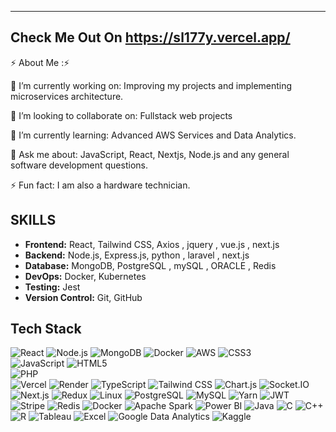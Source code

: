 -------------------------------------------------------------------
Check Me Out On https://sl177y.vercel.app/
-------------------------------------------------------------------
⚡ About Me :⚡

🔭 I’m currently working on:
Improving my projects and implementing microservices architecture.

👯 I’m looking to collaborate on:
Fullstack web projects

🌱 I’m currently learning:
Advanced AWS Services and Data Analytics.

💬 Ask me about:
JavaScript, React, Nextjs, Node.js and any general software development questions.

⚡ Fun fact:
I am also a hardware technician.

## SKILLS 

- **Frontend:** React, Tailwind CSS, Axios , jquery , vue.js , next.js
- **Backend:** Node.js, Express.js, python , laravel , next.js
- **Database:** MongoDB, PostgreSQL , mySQL , ORACLE , Redis 
- **DevOps:** Docker, Kubernetes
- **Testing:** Jest
- **Version Control:** Git, GitHub
  
## Tech Stack

![React](https://img.shields.io/badge/React-20232A?style=for-the-badge&logo=react&logoColor=61DAFB)
![Node.js](https://img.shields.io/badge/Node.js-339933?style=for-the-badge&logo=nodedotjs&logoColor=white)
![MongoDB](https://img.shields.io/badge/MongoDB-4EA94B?style=for-the-badge&logo=mongodb&logoColor=white)
![Docker](https://img.shields.io/badge/Docker-2496ED?style=for-the-badge&logo=docker&logoColor=white)
![AWS](https://img.shields.io/badge/AWS-%23FF9900.svg?style=for-the-badge&logo=amazonaws&logoColor=white)
![CSS3](https://img.shields.io/badge/CSS3-%231572B6.svg?style=for-the-badge&logo=css3&logoColor=white)   
![JavaScript](https://img.shields.io/badge/JavaScript-%23F7DF1E.svg?style=for-the-badge&logo=javascript&logoColor=black)
![HTML5](https://img.shields.io/badge/HTML5-%23E34F26.svg?style=for-the-badge&logo=html5&logoColor=white)   
![PHP](https://img.shields.io/badge/PHP-%23777BB4.svg?style=for-the-badge&logo=php&logoColor=white)        
![Vercel](https://img.shields.io/badge/Vercel-%23000000.svg?style=for-the-badge&logo=vercel&logoColor=white) 
![Render](https://img.shields.io/badge/Render-%230000FF.svg?style=for-the-badge&logo=render&logoColor=white) 
![TypeScript](https://img.shields.io/badge/TypeScript-%23007ACC.svg?style=for-the-badge&logo=typescript&logoColor=white) 
![Tailwind CSS](https://img.shields.io/badge/Tailwind%20CSS-%2306B6D4.svg?style=for-the-badge&logo=tailwindcss&logoColor=white) 
![Chart.js](https://img.shields.io/badge/Chart.js-%23FF6384.svg?style=for-the-badge&logo=chartdotjs&logoColor=white) 
![Socket.IO](https://img.shields.io/badge/Socket.IO-%23010101.svg?style=for-the-badge&logo=socketdotio&logoColor=white) 
![Next.js](https://img.shields.io/badge/Next.js-%23000000.svg?style=for-the-badge&logo=nextdotjs&logoColor=white) 
![Redux](https://img.shields.io/badge/Redux-%23764ABC.svg?style=for-the-badge&logo=redux&logoColor=white) 
![Linux](https://img.shields.io/badge/Linux-%23FCC624.svg?style=for-the-badge&logo=linux&logoColor=black) 
![PostgreSQL](https://img.shields.io/badge/PostgreSQL-%23336791.svg?style=for-the-badge&logo=postgresql&logoColor=white) 
![MySQL](https://img.shields.io/badge/MySQL-%234479A1.svg?style=for-the-badge&logo=mysql&logoColor=white) 
![Yarn](https://img.shields.io/badge/Yarn-%232C8EBB.svg?style=for-the-badge&logo=yarn&logoColor=white) 
![JWT](https://img.shields.io/badge/JWT-%2300B0FF.svg?style=for-the-badge&logo=jsonwebtokens&logoColor=white) 
![Stripe](https://img.shields.io/badge/Stripe-%23646EFB.svg?style=for-the-badge&logo=stripe&logoColor=white) 
![Redis](https://img.shields.io/badge/Redis-%23DC382D.svg?style=for-the-badge&logo=redis&logoColor=white) 
![Docker](https://img.shields.io/badge/Docker-%232496ED.svg?style=for-the-badge&logo=docker&logoColor=white) 
![Apache Spark](https://img.shields.io/badge/Apache%20Spark-%23E25A1C.svg?style=for-the-badge&logo=apachespark&logoColor=white) 
![Power BI](https://img.shields.io/badge/Power%20BI-%23F2C811.svg?style=for-the-badge&logo=powerbi&logoColor=black) 
![Java](https://img.shields.io/badge/Java-%23ED8B00.svg?style=for-the-badge&logo=java&logoColor=white) 
![C](https://img.shields.io/badge/C-%2300599C.svg?style=for-the-badge&logo=c&logoColor=white) 
![C++](https://img.shields.io/badge/C++-%2300599C.svg?style=for-the-badge&logo=cplusplus&logoColor=white) 
![R](https://img.shields.io/badge/R-%23276DC3.svg?style=for-the-badge&logo=r&logoColor=white) 
![Tableau](https://img.shields.io/badge/Tableau-%23E97627.svg?style=for-the-badge&logo=tableau&logoColor=white) 
![Excel](https://img.shields.io/badge/Excel-%230078D4.svg?style=for-the-badge&logo=microsoftexcel&logoColor=white) 
![Google Data Analytics](https://img.shields.io/badge/Google%20Data%20Analytics-%234285F4.svg?style=for-the-badge&logo=googleanalytics&logoColor=white) 
![Kaggle](https://img.shields.io/badge/Kaggle-%2320BEFF.svg?style=for-the-badge&logo=kaggle&logoColor=white)

